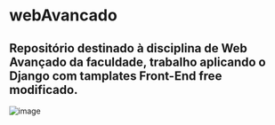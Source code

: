 # webAvancado
## Repositório destinado à disciplina de Web Avançado da faculdade, trabalho aplicando o Django com tamplates Front-End free modificado. 
![image](https://user-images.githubusercontent.com/54383952/126019431-ad91ec2e-6fd0-4249-a5b1-24270749ef16.png)

